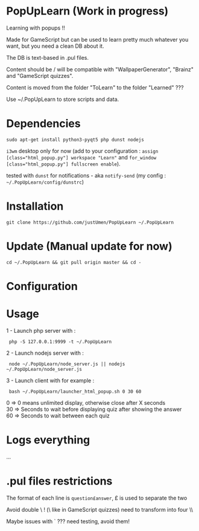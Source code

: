 # PopUpLearn (Work in progress)

Learning with popups !!  

Made for GameScript but can be used to learn pretty much whatever you want, but you need a clean DB about it.  

The DB is text-based in .pul files.  

Content should be / will be compatible with "WallpaperGenerator", "Brainz" and "GameScript quizzes".  

Content is moved from the folder "ToLearn" to the folder "Learned" ???

Use ~/.PopUpLearn to store scripts and data.

# Dependencies

    sudo apt-get install python3-pyqt5 php dunst nodejs

`i3wm` desktop only for now (add to your configuration : `assign [class="html_popup.py"] workspace "Learn"` and `for_window [class="html_popup.py"] fullscreen enable`).  

tested with `dunst` for notifications - aka `notify-send` (my config : `~/.PopUpLearn/config/dunstrc`)  

# Installation

    git clone https://github.com/justUmen/PopUpLearn ~/.PopUpLearn

# Update (Manual update for now)

	cd ~/.PopUpLearn && git pull origin master && cd -

# Configuration

# Usage

1 - Launch php server with :  

     php -S 127.0.0.1:9999 -t ~/.PopUpLearn

2 - Launch nodejs server with :  

     node ~/.PopUpLearn/node_server.js || nodejs ~/.PopUpLearn/node_server.js

3 - Launch client with for example :  

     bash ~/.PopUpLearn/launcher_html_popup.sh 0 30 60

0 => 0 means unlimited display, otherwise close after X seconds  
30 => Seconds to wait before displaying quiz after showing the answer  
60 => Seconds to wait between each quiz  

# Logs everything

...

# .pul files restrictions

The format of each line is `question£answer`, £ is used to separate the two  

Avoid double \ ! (\\ like in GameScript quizzes) need to transform into four \\\\  

Maybe issues with ` ??? need testing, avoid them!  
